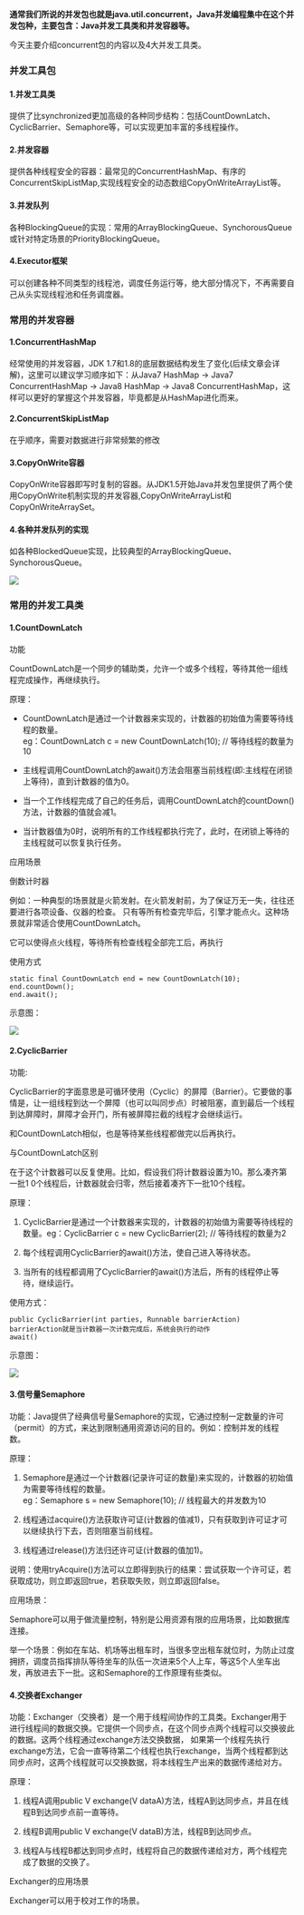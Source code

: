 
**通常我们所说的并发包也就是java.util.concurrent，Java并发编程集中在这个并发包种，主要包含：Java并发工具类和并发容器等。**

今天主要介绍concurrent包的内容以及4大并发工具类。

### 并发工具包

#### 1.并发工具类

提供了比synchronized更加高级的各种同步结构：包括CountDownLatch、CyclicBarrier、Semaphore等，可以实现更加丰富的多线程操作。

#### 2.并发容器

提供各种线程安全的容器：最常见的ConcurrentHashMap、有序的ConcurrentSkipListMap,实现线程安全的动态数组CopyOnWriteArrayList等。

#### 3.并发队列

各种BlockingQueue的实现：常用的ArrayBlockingQueue、SynchorousQueue或针对特定场景的PriorityBlockingQueue。

#### 4.Executor框架

可以创建各种不同类型的线程池，调度任务运行等，绝大部分情况下，不再需要自己从头实现线程池和任务调度器。

### 常用的并发容器

#### 1.ConcurrentHashMap

经常使用的并发容器，JDK 1.7和1.8的底层数据结构发生了变化(后续文章会详解)，这里可以建议学习顺序如下：从Java7 HashMap -> Java7 ConcurrentHashMap -> Java8 HashMap -> Java8 ConcurrentHashMap，这样可以更好的掌握这个并发容器，毕竟都是从HashMap进化而来。

#### 2.ConcurrentSkipListMap

在乎顺序，需要对数据进行非常频繁的修改

#### 3.CopyOnWrite容器

CopyOnWrite容器即写时复制的容器。从JDK1.5开始Java并发包里提供了两个使用CopyOnWrite机制实现的并发容器,CopyOnWriteArrayList和CopyOnWriteArraySet。

#### 4.各种并发队列的实现

如各种BlockedQueue实现，比较典型的ArrayBlockingQueue、SynchorousQueue。

![](pics/并发listsetmap.jpg)

### 常用的并发工具类

#### 1.CountDownLatch

功能

CountDownLatch是一个同步的辅助类，允许一个或多个线程，等待其他一组线程完成操作，再继续执行。

原理：

- CountDownLatch是通过一个计数器来实现的，计数器的初始值为需要等待线程的数量。     
    eg：CountDownLatch c = new CountDownLatch(10); // 等待线程的数量为10

- 主线程调用CountDownLatch的await()方法会阻塞当前线程(即:主线程在闭锁上等待)，直到计数器的值为0。
- 当一个工作线程完成了自己的任务后，调用CountDownLatch的countDown()方法，计数器的值就会减1。
- 当计数器值为0时，说明所有的工作线程都执行完了，此时，在闭锁上等待的主线程就可以恢复执行任务。

应用场景

倒数计时器

例如：一种典型的场景就是火箭发射。在火箭发射前，为了保证万无一失，往往还要进行各项设备、仪器的检查。 只有等所有检查完毕后，引擎才能点火。这种场景就非常适合使用CountDownLatch。

它可以使得点火线程，等待所有检查线程全部完工后，再执行

使用方式
````
static final CountDownLatch end = new CountDownLatch(10);
end.countDown(); 
end.await();
````
示意图：

![](pics/CountDownLatch手绘图.jpg)

#### 2.CyclicBarrier

功能:

CyclicBarrier的字面意思是可循环使用（Cyclic）的屏障（Barrier）。它要做的事情是，让一组线程到达一个屏障（也可以叫同步点）时被阻塞，直到最后一个线程到达屏障时，屏障才会开门，所有被屏障拦截的线程才会继续运行。

和CountDownLatch相似，也是等待某些线程都做完以后再执行。

与CountDownLatch区别

在于这个计数器可以反复使用。比如，假设我们将计数器设置为10。那么凑齐第一批1 0个线程后，计数器就会归零，然后接着凑齐下一批10个线程。

原理：

1) CyclicBarrier是通过一个计数器来实现的，计数器的初始值为需要等待线程的数量。eg：CyclicBarrier c = new CyclicBarrier(2); // 等待线程的数量为2

2) 每个线程调用CyclicBarrier的await()方法，使自己进入等待状态。

3) 当所有的线程都调用了CyclicBarrier的await()方法后，所有的线程停止等待，继续运行。

使用方式：
````
public CyclicBarrier(int parties, Runnable barrierAction) 
barrierAction就是当计数器一次计数完成后，系统会执行的动作
await()
````
示意图：

![](pics/CyclicBarrier手绘图.jpg)

#### 3.信号量Semaphore

功能：Java提供了经典信号量Semaphore的实现，它通过控制一定数量的许可（permit）的方式，来达到限制通用资源访问的目的。例如：控制并发的线程数。

原理：

1) Semaphore是通过一个计数器(记录许可证的数量)来实现的，计数器的初始值为需要等待线程的数量。   
eg：Semaphore s = new Semaphore(10); // 线程最大的并发数为10

2) 线程通过acquire()方法获取许可证(计数器的值减1)，只有获取到许可证才可以继续执行下去，否则阻塞当前线程。

3) 线程通过release()方法归还许可证(计数器的值加1)。

说明：使用tryAcquire()方法可以立即得到执行的结果：尝试获取一个许可证，若获取成功，则立即返回true，若获取失败，则立即返回false。

应用场景：

Semaphore可以用于做流量控制，特别是公用资源有限的应用场景，比如数据库连接。

举一个场景：例如在车站、机场等出租车时，当很多空出租车就位时，为防止过度拥挤，调度员指挥排队等待坐车的队伍一次进来5个人上车，等这5个人坐车出发，再放进去下一批。这和Semaphore的工作原理有些类似。

#### 4.交换者Exchanger

功能：Exchanger（交换者）是一个用于线程间协作的工具类。Exchanger用于进行线程间的数据交换。它提供一个同步点，在这个同步点两个线程可以交换彼此的数据。这两个线程通过exchange方法交换数据，
如果第一个线程先执行exchange方法，它会一直等待第二个线程也执行exchange，当两个线程都到达同步点时，这两个线程就可以交换数据，将本线程生产出来的数据传递给对方。

原理：

1) 线程A调用public V exchange(V dataA)方法，线程A到达同步点，并且在线程B到达同步点前一直等待。

2) 线程B调用public V exchange(V dataB)方法，线程B到达同步点。

3) 线程A与线程B都达到同步点时，线程将自己的数据传递给对方，两个线程完成了数据的交换了。

Exchanger的应用场景

Exchanger可以用于校对工作的场景。